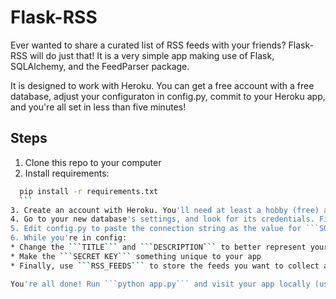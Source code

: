 # Flask-RSS

Ever wanted to share a curated list of RSS feeds with your friends? Flask-RSS will do just that! It is a very simple app making use of Flask, SQLAlchemy, and the FeedParser package.

It is designed to work with Heroku. You can get a free account with a free database, adjust your configuraton in config.py, commit to your Heroku app, and you're all set in less than five minutes!

## Steps

1. Clone this repo to your computer
2. Install requirements:
  ```bash
    pip install -r requirements.txt
    ```
3. Create an account with Heroku. You'll need at least a hobby (free) account, and set up a database. You'll probably have the best luck with Postgres.
4. Go to your new database's settings, and look for its credentials. Find the connection string.
5. Edit config.py to paste the connection string as the value for ```SQLALCHEMY_DATABASE_URI```.
6. While you're in config:
  * Change the ```TITLE``` and ```DESCRIPTION``` to better represent your feeds
  * Make the ```SECRET KEY``` something unique to your app
  * Finally, use ```RSS_FEEDS``` to store the feeds you want to collect and update.

You're all done! Run ```python app.py``` and visit your app locally (usually host is 127.0.0.1 on port 8080).